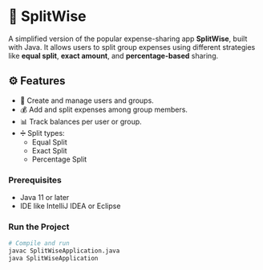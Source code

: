 # 💸 SplitWise

A simplified version of the popular expense-sharing app **SplitWise**, built with Java. It allows users to split group expenses using different strategies like **equal split**, **exact amount**, and **percentage-based** sharing.


## ⚙️ Features

- 👥 Create and manage users and groups.
- 💰 Add and split expenses among group members.
- 📊 Track balances per user or group.
- ➗ Split types:
    - Equal Split
    - Exact Split
    - Percentage Split



### Prerequisites

- Java 11 or later
- IDE like IntelliJ IDEA or Eclipse

### Run the Project

```bash
# Compile and run
javac SplitWiseApplication.java
java SplitWiseApplication


